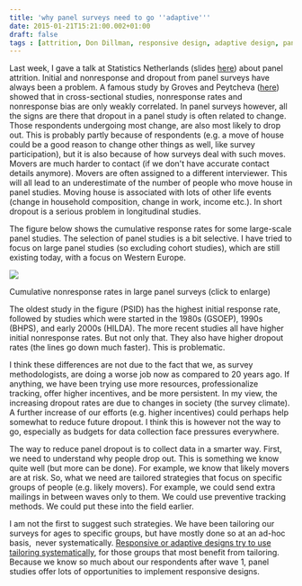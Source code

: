 ```yaml
---
title: 'why panel surveys need to go ''adaptive'''
date: 2015-01-21T15:21:00.002+01:00
draft: false
tags : [attrition, Don Dillman, responsive design, adaptive design, panel survey]
---
```


Last week, I gave a talk at Statistics Netherlands (slides [here](https://www.dropbox.com/s/ul9msor9d6f9ak7/Lugtig%20-%20panel%20dropout%20%28talk%20at%20CBS%20January%202015%29.ppt.pdf?dl=0)) about panel attrition. Initial and nonresponse and dropout from panel surveys have always been a problem. A famous study by Groves and Peytcheva ([here](http://poq.oxfordjournals.org/content/70/5/646)) showed that in cross-sectional studies, nonresponse rates and nonresponse bias are only weakly correlated. In panel surveys however, all the signs are there that dropout in a panel study is often related to change. Those respondents undergoing most change, are also most likely to drop out. This is probably partly because of respondents (e.g. a move of house could be a good reason to change other things as well, like survey participation), but it is also because of how surveys deal with such moves. Movers are much harder to contact (if we don't have accurate contact details anymore). Movers are often assigned to a different interviewer. This will all lead to an underestimate of the number of people who move house in panel studies. Moving house is associated with lots of other life events (change in household composition, change in work, income etc.). In short dropout is a serious problem in longitudinal studies.  
  
The figure below shows the cumulative response rates for some large-scale panel studies. The selection of panel studies is a bit selective. I have tried to focus on large panel studies (so excluding cohort studies), which are still existing today, with a focus on Western Europe.   
  
  

[![](http://3.bp.blogspot.com/-hQrr9XFijnI/VL-0qshxygI/AAAAAAAACts/lG8A-ZdO2Ho/s1600/Rplot08.tiff)](http://3.bp.blogspot.com/-hQrr9XFijnI/VL-0qshxygI/AAAAAAAACts/lG8A-ZdO2Ho/s1600/Rplot08.tiff)

Cumulative nonresponse rates in large panel surveys (click to enlarge)

  
The oldest study in the figure (PSID) has the highest initial response rate, followed by studies which were started in the 1980s (GSOEP), 1990s (BHPS), and early 2000s (HILDA). The more recent studies all have higher initial nonresponse rates. But not only that. They also have higher dropout rates (the lines go down much faster). This is problematic.  
  
I think these differences are not due to the fact that we, as survey methodologists, are doing a worse job now as compared to 20 years ago. If anything, we have been trying use more resources, professionalize tracking, offer higher incentives, and be more persistent. In my view, the increasing dropout rates are due to changes in society (the survey climate). A further increase of our efforts (e.g. higher incentives) could perhaps help somewhat to reduce future dropout. I think this is however not the way to go, especially as budgets for data collection face pressures everywhere.  
  
The way to reduce panel dropout is to collect data in a smarter way. First, we need to understand why people drop out. This is something we know quite well (but more can be done). For example, we know that likely movers are at risk. So, what we need are tailored strategies that focus on specific groups of people (e.g. likely movers). For example, we could send extra mailings in between waves only to them. We could use preventive tracking methods. We could put these into the field earlier.  
  
I am not the first to suggest such strategies. We have been tailoring our surveys for ages to specific groups, but have mostly done so at an ad-hoc basis,  never systematically. [Responsive or adaptive designs try to use tailoring systematically](http://jameswagnersurv.blogspot.nl/2010/09/responsive-design-and-adaptive-design.html), for those groups that most benefit from tailoring. Because we know so much about our respondents after wave 1, panel studies offer lots of opportunities to implement responsive designs.